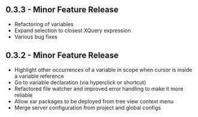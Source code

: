 ## 0.3.3 - Minor Feature Release
* Refactoring of variables
* Expand selection to closest XQuery expression
* Various bug fixes

## 0.3.2 - Minor Feature Release
* Highlight other occurrences of a variable in scope when cursor is inside a variable reference
* Go to variable declaration (via hyperclick or shortcut)
* Refactored file watcher and improved error handling to make it more reliable
* Allow xar packages to be deployed from tree view context menu
* Merge server configuration from project and global configs
